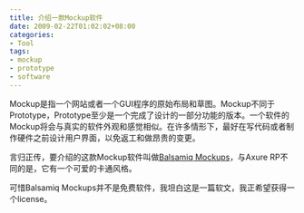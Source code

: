 ```yaml
---
title: 介绍一款Mockup软件
date: 2009-02-22T01:02:02+08:00
categories:
- Tool
tags:
- mockup
- prototype
- software
---
```


Mockup是指一个网站或者一个GUI程序的原始布局和草图。Mockup不同于Prototype，Prototype至少是一个完成了设计的一部分功能的版本。一个软件的Mockup将会与真实的软件外观和感觉相似。在许多情形下，最好在写代码或者制作硬件之前设计用户界面，以免返工和做昂贵的变更。
<!-- more -->
言归正传，要介绍的这款Mockup软件叫做[Balsamiq Mockups](http://www.balsamiq.com/products/mockups "Balsamiq Mockups")，与Axure RP不同的是，它有一个可爱的卡通风格。

可惜Balsamiq Mockups并不是免费软件，我坦白这是一篇软文，我正希望获得一个license。
